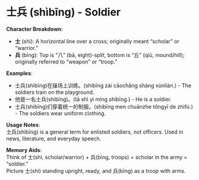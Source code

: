 # **士兵 (shìbīng) - Soldier**

**Character Breakdown**:  
- **士** (shì): A horizontal line over a cross; originally meant “scholar” or “warrior.”  
- **兵** (bīng): Top is “八” (bā, eight)-split, bottom is “丘” (qiū, mound/hill); originally referred to “weapon” or “troop.”

**Examples**:  
- 士兵(shìbīng)在操场上训练。(shìbīng zài cāochǎng shàng xùnliàn.) - The soldiers train on the playground.  
- 他是一名士兵(shìbīng)。(tā shì yì míng shìbīng.) - He is a soldier.  
- 士兵(shìbīng)们穿着统一的制服。(shìbīng men chuānzhe tǒngyī de zhìfú.) - The soldiers wear uniform clothing.

**Usage Notes**:  
士兵(shìbīng) is a general term for enlisted soldiers, not officers. Used in news, literature, and everyday speech.

**Memory Aids**:  
Think of 士(shì, scholar/warrior) + 兵(bīng, troops) = scholar in the army = “soldier.”  
Picture 士(shì) standing upright, ready, and 兵(bīng) as a troop with arms.